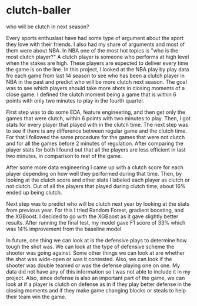 # clutch-baller
who will be clutch in next season?

Every sports enthusiast have had some type of argument about the sport they love with their friends. I also had my share of arguments and most of them were about NBA. In NBA one of the most hot topics is "who is the most clutch player?" A clutch player is someone who performs at high level when the stakes are high. These players are expected to deliver every time the game is on the line. In this project, I looked at the NBA play by play data fro each game from last 14 season to see who has been a clutch player in NBA in the past and predict who will be more clutch next season. The goal was to see which players should take more shots in closing moments of a close game. I defined the clutch moment being a game that is within 6 points with only two minutes to play in the fourth quarter.

First step was to do some EDA, feature engineering, and then get only the games that were clutch, within 6 points with two minutes to play. Then, I got stats for every player that played with in the clutch time. The next step was to see if there is any difference between regular game and the clutch time. For that I followed the same procedure for the games that were not clutch and for all the games before 2 minutes of regulation. After comparing the player stats for both I found out that all the players are less efficient in last two minutes, in comparison to rest of the game.

After some more data engineering I came up with a clutch score for each player depending on how well they performed during that time. Then, by looking at the clutch score and other stats I labeled each player as clutch or not clutch. Out of all the players that played during clutch time, about 16% ended up being clutch.

Next step was to predict who will be clutch next year by looking at the stats from previous year. For this I tried Random Forest, gradient boosting, and the XGBoost. I decided to go with the XGBoost as it gave slightly better results. After running the final test, my model gave F1 score of 33% which was 14% improvement from the baseline model

In future, one thing we can look at is the defensive plays to determine how tough the shot was. We can look at the type of defensive scheme the shooter was going against. Some other things we can look at are whether the shot was wide-open or was it contested. Also, we can look if the shooter was double teamed or was the defense playing one on one. My data did not have any of this information so I was not able to include it in my project. Also, since defense is also an important part of the game, we can look at if a player is clutch on defense as in if they play better defense in the closing moments and if they make game changing blocks or steals to help their team win the game.
